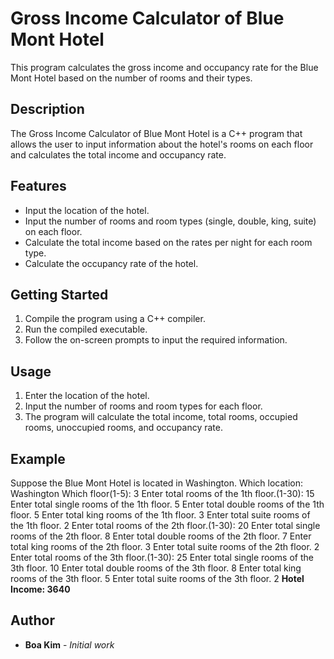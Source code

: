 
# Gross Income Calculator of Blue Mont Hotel

This program calculates the gross income and occupancy rate for the Blue Mont Hotel based on the number of rooms and their types.

## Description

The Gross Income Calculator of Blue Mont Hotel is a C++ program that allows the user to input information about the hotel's rooms on each floor and calculates the total income and occupancy rate.

## Features

- Input the location of the hotel.
- Input the number of rooms and room types (single, double, king, suite) on each floor.
- Calculate the total income based on the rates per night for each room type.
- Calculate the occupancy rate of the hotel.

## Getting Started

1. Compile the program using a C++ compiler.
2. Run the compiled executable.
3. Follow the on-screen prompts to input the required information.

## Usage

1. Enter the location of the hotel.
2. Input the number of rooms and room types for each floor.
3. The program will calculate the total income, total rooms, occupied rooms, unoccupied rooms, and occupancy rate.

## Example

Suppose the Blue Mont Hotel is located in Washington.
Which location:
Washington
Which floor(1-5):
3
Enter total rooms of the 1th floor.(1-30):
15
Enter total single rooms of the 1th floor.
5
Enter total double rooms of the 1th floor.
5
Enter total king rooms of the 1th floor.
3
Enter total suite rooms of the 1th floor.
2
Enter total rooms of the 2th floor.(1-30):
20
Enter total single rooms of the 2th floor.
8
Enter total double rooms of the 2th floor.
7
Enter total king rooms of the 2th floor.
3
Enter total suite rooms of the 2th floor.
2
Enter total rooms of the 3th floor.(1-30):
25
Enter total single rooms of the 3th floor.
10
Enter total double rooms of the 3th floor.
8
Enter total king rooms of the 3th floor.
5
Enter total suite rooms of the 3th floor.
2
**Hotel Income: 3640**

## Author

- **Boa Kim** - *Initial work*






